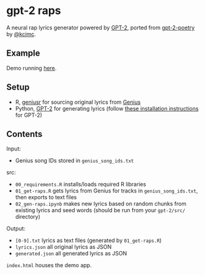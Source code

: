 # gpt-2 raps

A neural rap lyrics generator powered by [GPT-2](https://blog.openai.com/better-language-models/), ported from [gpt-2-poetry](https://github.com/kylemcdonald/gpt-2-poetry) by [@kcimc](https://twitter.com/kcimc/).

## Example

Demo running [here](https://ewenme.github.io/gpt-2-raps/).

## Setup

- R, [geniusr](https://github.com/ewenme/geniusr) for sourcing original lyrics from [Genius](https://genius.com/)
- Python, [GPT-2](https://github.com/openai/gpt-2/) for generating lyrics (follow [these installation instructions](https://github.com/openai/gpt-2/blob/master/DEVELOPERS.md) for GPT-2)

## Contents

Input:

- Genius song IDs stored in `genius_song_ids.txt`

src:

- `00_requirements.R` installs/loads required R libraries
- `01_get-raps.R` gets lyrics from Genius for tracks in `genius_song_ids.txt`, then exports to text files
- `02_gen-raps.ipynb` makes new lyrics based on random chunks from existing lyrics and seed words (should be run from your `gpt-2/src/` directory)

Output:

- `[0-9].txt` lyrics as text files (generated by `01_get-raps.R`)
- `lyrics.json` all original lyrics as JSON
- `generated.json` all generated lyrics as JSON

`index.html` houses the demo app.


